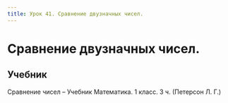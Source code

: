 ```yaml
---
title: Урок 41. Сравнение двузначных чисел.
---
```


# Сравнение двузначных чисел.

## Учебник

Сравнение чисел – Учебник Математика. 1 класс. 3 ч. (Петерсон Л. Г.)